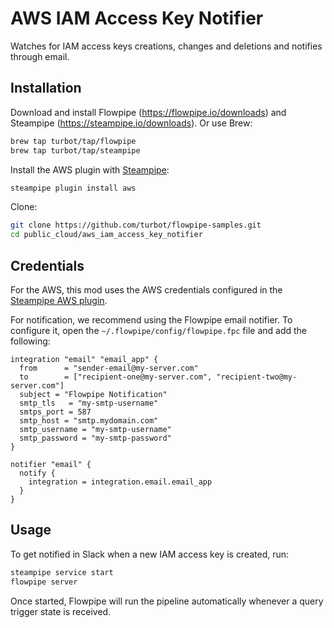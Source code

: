 # AWS IAM Access Key Notifier

Watches for IAM access keys creations, changes and deletions and notifies through email.

## Installation

Download and install Flowpipe (https://flowpipe.io/downloads) and Steampipe (https://steampipe.io/downloads). Or use Brew:

```sh
brew tap turbot/tap/flowpipe
brew tap turbot/tap/steampipe
```

Install the AWS plugin with [Steampipe](https://steampipe.io):

```sh
steampipe plugin install aws
```

Clone:

```sh
git clone https://github.com/turbot/flowpipe-samples.git
cd public_cloud/aws_iam_access_key_notifier
```

## Credentials

For the AWS, this mod uses the AWS credentials configured in the [Steampipe AWS plugin](https://hub.steampipe.io/plugins/turbot/aws).

For notification, we recommend using the Flowpipe email notifier. To configure it, open the `~/.flowpipe/config/flowpipe.fpc` file and add the following:

```hcl
integration "email" "email_app" {
  from      = "sender-email@my-server.com"
  to        = ["recipient-one@my-server.com", "recipient-two@my-server.com"]
  subject = "Flowpipe Notification"
  smtp_tls   = "my-smtp-username"
  smtps_port = 587
  smtp_host = "smtp.mydomain.com"
  smtp_username = "my-smtp-username"
  smtp_password = "my-smtp-password"
}

notifier "email" {
  notify {
    integration = integration.email.email_app
  }
}
```

## Usage

To get notified in Slack when a new IAM access key is created, run:

```sh
steampipe service start
flowpipe server
```

Once started, Flowpipe will run the pipeline automatically whenever a query trigger state is received.
